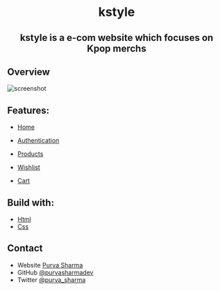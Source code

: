 <h1 align="center"> kstyle </h1>
<h2 align="center"> kstyle is a e-com website which focuses on Kpop merchs </h2>

## Overview

![screenshot](/Assets/readme-imgs/k-style-gif.gif)



## Features:

- [Home](https://k-style.netlify.app/)

- [Authentication](https://k-style.netlify.app/)

- [Products](https://k-style.netlify.app/)

- [Wishlist](https://k-style.netlify.app/)

- [Cart](https://k-style.netlify.app/)


## Build with:

- [Html](https://html.org/)
- [Css](https://css.org/)


## Contact

- Website [Purva Sharma](https://purvasharma.netlify.app)
- GitHub [@purvasharmadev](https://github.com/purvasharmadev)
- Twitter [@purva_sharma](https://twitter.com/purva_sharma__)

